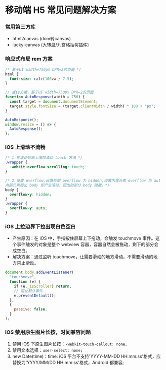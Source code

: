 # 移动端 H5 常见问题解决方案

### 常用第三方库
- html2canvas (dom转canvas)
- lucky-canvas (大转盘/九宫格抽奖插件)

### 响应式布局 rem 方案

```css
/* 基于UI width=750px DPR=2的页面 */
html {
  font-size: calc(100vw / 7.5);
}
```

```js
// 或js方案，基于UI width=750px DPR=2的页面
function AutoResponse(width = 750) {
  const target = document.documentElement;
  target.style.fontSize = (target.clientWidth / width) * 100 + "px";
}

AutoResponse();
window.resize = () => {
  AutoResponse();
};
```

### iOS 上滑动不流畅

```css
/* 1.在滚动容器上增加滚动 touch 方法 */
.wrapper {
  -webkit-overflow-scrolling: touch;
}

/* 2.设置 overflow,设置外部 overflow 为 hidden,设置内容元素 overflow 为 auto。
内部元素超出 body 即产生滚动，超出的部分 body 隐藏。*/
body {
  overflow-y: hidden;
}
.wrapper {
  overflow-y: auto;
}
```

### iOS 上拉边界下拉出现白色空白

- 产生原因：在 iOS 中，手指按住屏幕上下拖动，会触发 touchmove 事件。这个事件触发的对象是整个 webview 容器，容器自然会被拖动，剩下的部分会成空白。
- 解决方案：通过监听 touchmove，让需要滑动的地方滑动，不需要滑动的地方禁止滑动。

```js
document.body.addEventListener(
  "touchmove",
  function (e) {
    if (e._isScroller) return;
    // 阻止默认事件
    e.preventDefault();
  },
  {
    passive: false,
  }
);
```

### iOS 禁用原生图片长按，时间兼容问题

1. 禁用 iOS 下原生图片长按：`-webkit-touch-callout: none;`
2. 禁用文本选择：`user-select: none;`
3. new Date(time)：time: iOS 平台不支持'YYYY-MM-DD HH:mm:ss'格式，应替换为'YYYY/MM/DD HH:mm:ss'格式，Android 都兼容;
